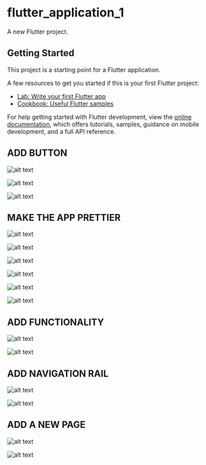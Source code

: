 # flutter_application_1

A new Flutter project.

## Getting Started

This project is a starting point for a Flutter application.

A few resources to get you started if this is your first Flutter project:

- [Lab: Write your first Flutter app](https://docs.flutter.dev/get-started/codelab)
- [Cookbook: Useful Flutter samples](https://docs.flutter.dev/cookbook)

For help getting started with Flutter development, view the
[online documentation](https://docs.flutter.dev/), which offers tutorials,
samples, guidance on mobile development, and a full API reference.

## ADD BUTTON 
![alt text](img/1.png)

![alt text](img/2.png)

![alt text](img/3.gif)

## MAKE THE APP PRETTIER
![alt text](img/4.png)

![alt text](img/5.png)

![alt text](img/6.png)

![alt text](img/7.png)

![alt text](img/8.png)

![alt text](img/9.png)

## ADD FUNCTIONALITY
![alt text](img/10.png)

![alt text](img/11.gif)

## ADD NAVIGATION RAIL
![alt text](img/12.png)

![alt text](img/13.png)

## ADD A NEW PAGE
![alt text](img/14.png)

![alt text](img/15.png)